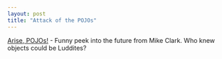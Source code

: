 ```yaml
---
layout: post
title: "Attack of the POJOs"
---
```




<a href="http://www.clarkware.com/cgi/blosxom/2003/01/31#Software/Development/ArisePOJOs">Arise, POJOs!</a> - Funny peek into the future from Mike Clark. Who knew objects could be Luddites?


